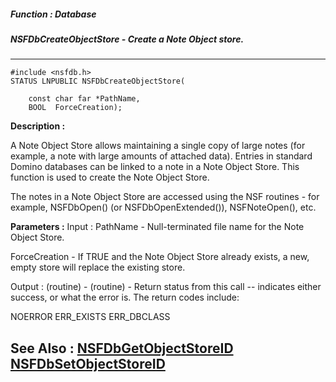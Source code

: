 ##### Function : Database
##### NSFDbCreateObjectStore - Create a Note Object store.
---
```
#include <nsfdb.h>
STATUS LNPUBLIC NSFDbCreateObjectStore(

	const char far *PathName,
	BOOL  ForceCreation);
```
**Description :**

A Note Object Store allows maintaining a single copy of large notes (for 
example, a note with large amounts of attached data).  Entries in standard 
Domino databases can be linked to a note in a Note Object Store.  This function 
is used to create the Note Object Store.

The notes in a Note Object Store are accessed using the NSF routines - for 
example, NSFDbOpen() (or NSFDbOpenExtended()), NSFNoteOpen(), etc.

**Parameters :**
Input :
PathName  -  Null-terminated file name for the Note Object Store.

ForceCreation  -  If TRUE and the Note Object Store already exists, a new, empty store will replace the existing store.

Output :
(routine)  -  (routine)  -  Return status from this call -- indicates either success, or what the error is.  The return codes include:

NOERROR
ERR_EXISTS
ERR_DBCLASS



**See Also :**
[NSFDbGetObjectStoreID](/domino-c-api-docs/reference/Func/NSFDbGetObjectStoreID)
[NSFDbSetObjectStoreID](/domino-c-api-docs/reference/Func/NSFDbSetObjectStoreID)
---
